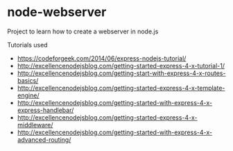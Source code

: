 # node-webserver
Project to learn how to create a webserver in node.js

Tutorials used
- https://codeforgeek.com/2014/06/express-nodejs-tutorial/
- http://excellencenodejsblog.com/getting-started-express-4-x-tutorial-1/
- http://excellencenodejsblog.com/getting-start-with-express-4-x-routes-basics/
- http://excellencenodejsblog.com/getting-started-express-4-x-template-engine/
- http://excellencenodejsblog.com/getting-started-with-express-4-x-express-handlebar/
- http://excellencenodejsblog.com/getting-started-express-4-x-middleware/
- http://excellencenodejsblog.com/getting-started-with-express-4-x-advanced-routing/
